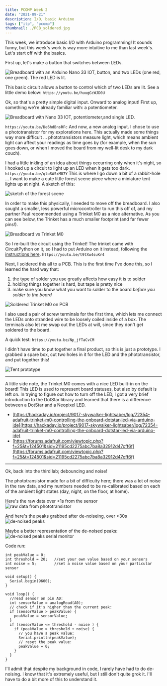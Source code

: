 ```yaml
---
title: PCOMP Week 2
date: "2021-09-21"
description: I/O, basic Arduino
tags: ["itp", "pcomp"]
thumbnail: ./PCB_soldered.jpg
---
```


This week, we introduce basic I/O with Arduino programming! It sounds funny, but
this week's work is way more intuitive to me than last week's. Let's start off with
the basics.

First up, let's make a button that switches between LEDs.

![Breadboard with an Arduino Nano 33 IOT, button, and two LEDs (one red, one green). The red LED is lit.](./button-switch-led.jpg)

This basic circuit allows a button to control which of two LEDs are lit.
See a little demo below:
`https://youtu.be/huugGcWJD0U`

Ok, so that's a pretty simple digital input.
Onward to analog input! First up, something we're already familiar with: a
potentiometer.

![Breadboard with Nano 33 IOT, potentiometer,and single LED.](./potentiometer.jpg)

`https://youtu.be/De6hdBnsRFc`
And now, a new analog input. I chose to use a phototransistor for my explorations here.
This actually made some things way more difficult ... phototransistors measure
light, which means ambient light can affect your readings as time goes by (for
example, when the sun goes down, or when I moved the board from my well-lit desk
to my dark couch).

I had a little inkling of an idea about things occurring only when it's night, so
I hooked up a circuit to light up an LED when it gets too dark.
`https://youtu.be/qloSASxM07Y`
This is where I go down a bit of a rabbit-hole ... I want to make a cute little
forest scene piece where a miniature tent lights up at night. A sketch of this:

![sketch of the forest scene](./sketch-tent.jpg)

In order to make this physically, I needed to move off the breadboard. I also sought
a smaller, less powerful microcontroller to run this off of, and my partner Paul
recommended using a Trinket M0 as a nice alternative. As you can see below, the Trinket
has a much smaller footprint (and far fewer pins!).

![Breadboard vs Trinket M0](./trinket-vs-arduino.jpg)

So I re-built the circuit using the Trinket! The trinket came with CircuitPython on it,
so I had to put Arduino on it instead, following the [instructions here](https://www.notion.so/PCOMP-Week2-HW-b18840d9398e43249ec5c22eee4bd06d#cf5cbfda2c2a436f93144c324e6103e2).
`https://youtu.be/t9tXw4suKr4`

Next, I soldered this all to a PCB. This is the first time I've done this, so I learned
the hard way that:

1. the type of solder you use greatly affects how easy it is to solder
2. holding things together is hard, but tape is pretty nice
3. make sure you know what you want to solder to the board _before you solder to the board_

![Soldered Trinket M0 on PCB](./PCB_soldered.jpg)

I also used a pair of screw terminals for the first time, which lets me connect
the LEDs onto stranded wire to be loosely coiled inside of a box. The terminals also
let me swap out the LEDs at will, since they don't get soldered to the board.

A quick test:
`https://youtu.be/Np_jfTaCvCM`

I didn't have time to put together a final product, so this is just a prototype.
I grabbed a spare box, cut two holes in it for the LED and the phototransistor,
and put together this!

![Tent prototype](./tent-prototype.jpg)

---

A little side note, the Trinket M0 comes with a nice LED built-in on the board! This
LED is used to represent board statuses, but also by default is left on. In trying
to figure out how to turn off the LED, I got a very brief introduction to the DotStar
library and learned that there is a difference between a DotStar and a Neopixel LED.

- [https://hackaday.io/project/9017-skywalker-lightsaber/log/72354-adafruit-trinket-m0-controlling-the-onboard-dotstar-led-via-arduino-ide](https://hackaday.io/project/9017-skywalker-lightsaber/log/72354-adafruit-trinket-m0-controlling-the-onboard-dotstar-led-via-arduino-ide)
- [https://forums.adafruit.com/viewtopic.php?f=25&t=124501&sid=21195cd2275abc7ba8a32912d47cff6f](https://forums.adafruit.com/viewtopic.php?f=25&t=124501&sid=21195cd2275abc7ba8a32912d47cff6f)

---

Ok, back into the third lab; debouncing and noise!

The phototransistor made for a bit of difficulty here; there was a lot of noise
in the raw data, and my numbers needed to be re-calibrated based on each of the ambient
light states (day, night, on the floor, at home).

Here's the raw data over <1s from the sensor
![raw data from phototransistor](./raw-photo.png)

And here's the peaks grabbed after de-noiseing, over >30s
![de-noised peaks](./de-noised-peaks.png)

Maybe a better representation of the de-noised peaks:
![de-noised peaks serial monitor](./de-noised-peaks-serial.png)

Code run:

```
int peakValue = 0;
int threshold = 20;   //set your own value based on your sensors
int noise = 5;        //set a noise value based on your particular sensor

void setup() {
  Serial.begin(9600);
}

void loop() {
  //read sensor on pin A0:
  int sensorValue = analogRead(A0);
  // check if it's higher than the current peak:
  if (sensorValue > peakValue) {
    peakValue = sensorValue;
  }
  if (sensorValue <= threshold - noise ) {
    if (peakValue > threshold + noise) {
      // you have a peak value:
      Serial.println(peakValue);
      // reset the peak value:
      peakValue = 0;
    }
  }
}
```

I'll admit that despite my background in code, I rarely have had to do de-noising. I know that it's extremely useful, but I still don't quite grok it. I'll have to do a bit more of this
to understand it.
